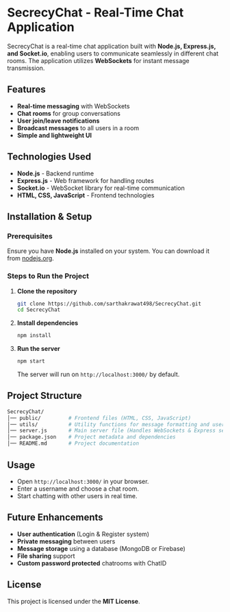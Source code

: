 # **SecrecyChat - Real-Time Chat Application**

SecrecyChat is a real-time chat application built with **Node.js, Express.js, and Socket.io**, enabling users to communicate seamlessly in different chat rooms. The application utilizes **WebSockets** for instant message transmission.

## **Features**

- **Real-time messaging** with WebSockets
- **Chat rooms** for group conversations
- **User join/leave notifications**
- **Broadcast messages** to all users in a room
- **Simple and lightweight UI**

## **Technologies Used**

- **Node.js** - Backend runtime
- **Express.js** - Web framework for handling routes
- **Socket.io** - WebSocket library for real-time communication
- **HTML, CSS, JavaScript** - Frontend technologies

## **Installation & Setup**

### **Prerequisites**

Ensure you have **Node.js** installed on your system. You can download it from [nodejs.org](https://nodejs.org/).

### **Steps to Run the Project**

1. **Clone the repository**
   ```bash
   git clone https://github.com/sarthakrawat498/SecrecyChat.git
   cd SecrecyChat
   ```
2. **Install dependencies**
   ```bash
   npm install
   ```
3. **Run the server**
   ```bash
   npm start
   ```
   The server will run on `http://localhost:3000/` by default.

## **Project Structure**

```bash
SecrecyChat/
│── public/         # Frontend files (HTML, CSS, JavaScript)
│── utils/          # Utility functions for message formatting and user management
│── server.js       # Main server file (Handles WebSockets & Express setup)
│── package.json    # Project metadata and dependencies
│── README.md       # Project documentation
```

## **Usage**

- Open `http://localhost:3000/` in your browser.
- Enter a username and choose a chat room.
- Start chatting with other users in real time.

## **Future Enhancements**

- **User authentication** (Login & Register system)
- **Private messaging** between users
- **Message storage** using a database (MongoDB or Firebase)
- **File sharing** support
- **Custom password protected** chatrooms with ChatID

## **License**

This project is licensed under the **MIT License**.


